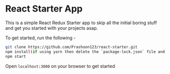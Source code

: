 # React Starter App

This is a simple React Redux Starter app to skip all the initial boring stuff and get you started with your projects asap.

To get started, run the following - 

```sh
git clone https://github.com/Prashoon123/react-starter.git
npm install(if using yarn then delete the `package-lock.json` file and then run `yarn`)
npm start
```

Open `localhost:3000` on your browser to get started
